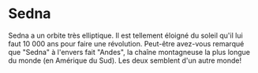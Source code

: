 # Sedna

Sedna a un orbite très elliptique. Il est tellement éloigné du soleil qu'il lui
faut 10 000 ans pour faire une révolution. Peut-être avez-vous remarqué que
"Sedna" à l'envers fait "Andes", la chaîne montagneuse la plus longue du monde
(en Amérique du Sud). Les deux semblent d'un autre monde!
